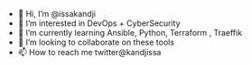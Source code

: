 - 👋 Hi, I’m @issakandji
- 👀 I’m interested in DevOps + CyberSecurity
- 🌱 I’m currently learning Ansible, Python, Terraform , Traeffik
- 💞️ I’m looking to collaborate on these tools
- 📫 How to reach me twitter@kandjissa

<!---
issakandji/issakandji is a ✨ special ✨ repository because its `README.md` (this file) appears on your GitHub profile.
You can click the Preview link to take a look at your changes.
--->
